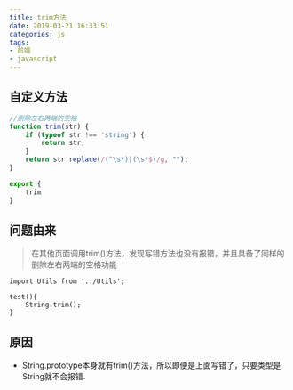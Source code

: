 ```yaml
---
title: trim方法
date: 2019-03-21 16:33:51
categories: js
tags:
- 前端
- javascript
---
```


## 自定义方法
```javascript
//删除左右两端的空格
function trim(str) {
    if (typeof str !== 'string') {
        return str;
    }
    return str.replace(/(^\s*)|(\s*$)/g, "");
}

export {
    trim
}
```

## 问题由来
> 在其他页面调用trim()方法，发现写错方法也没有报错，并且具备了同样的删除左右两端的空格功能
```
import Utils from '../Utils';

test(){
    String.trim();
}
```

## 原因
* String.prototype本身就有trim()方法，所以即便是上面写错了，只要类型是String就不会报错.
